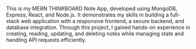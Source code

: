 This is my MERN THINKBOARD Note App, developed using MongoDB, Express, React, and Node.js. It demonstrates my skills in building a full-stack web application with a responsive frontend, a secure backend, and database integration. Through this project, I gained hands-on experience in creating, reading, updating, and deleting notes while managing state and handling API requests efficiently.
